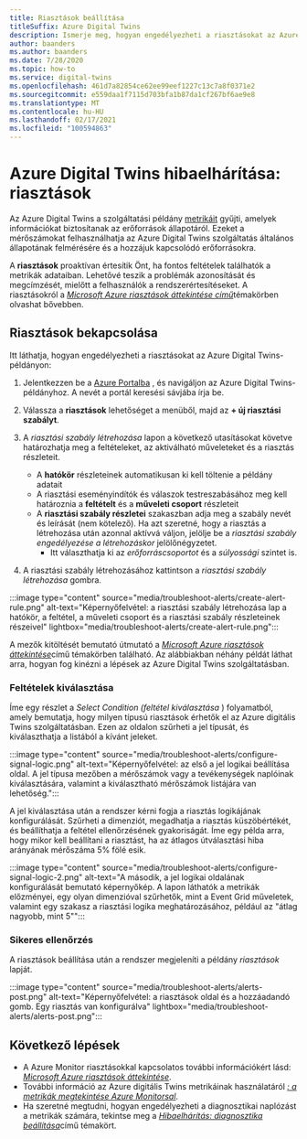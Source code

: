```yaml
---
title: Riasztások beállítása
titleSuffix: Azure Digital Twins
description: Ismerje meg, hogyan engedélyezheti a riasztásokat az Azure-beli digitális Twins-mérőszámokban.
author: baanders
ms.author: baanders
ms.date: 7/28/2020
ms.topic: how-to
ms.service: digital-twins
ms.openlocfilehash: 461d7a82854ce62ee99eef1227c13c7a8f0371e2
ms.sourcegitcommit: e559daa1f7115d703bfa1b87da1cf267bf6ae9e8
ms.translationtype: MT
ms.contentlocale: hu-HU
ms.lasthandoff: 02/17/2021
ms.locfileid: "100594863"
---
```

# <a name="troubleshooting-azure-digital-twins-alerts"></a>Azure Digital Twins hibaelhárítása: riasztások

Az Azure Digital Twins a szolgáltatási példány [metrikáit](troubleshoot-metrics.md) gyűjti, amelyek információkat biztosítanak az erőforrások állapotáról. Ezeket a mérőszámokat felhasználhatja az Azure Digital Twins szolgáltatás általános állapotának felmérésére és a hozzájuk kapcsolódó erőforrásokra.

A **riasztások** proaktívan értesítik Önt, ha fontos feltételek találhatók a metrikák adataiban. Lehetővé teszik a problémák azonosítását és megcímzését, mielőtt a felhasználók a rendszerértesítéseket. A riasztásokról a [*Microsoft Azure riasztások áttekintése című*](../azure-monitor/alerts/alerts-overview.md)témakörben olvashat bővebben.

## <a name="turn-on-alerts"></a>Riasztások bekapcsolása

Itt láthatja, hogyan engedélyezheti a riasztásokat az Azure Digital Twins-példányon:

1. Jelentkezzen be a [Azure Portalba](https://portal.azure.com) , és navigáljon az Azure Digital Twins-példányhoz. A nevét a portál keresési sávjába írja be. 

2. Válassza a **riasztások** lehetőséget a menüből, majd az **+ új riasztási szabályt**.

3. A *riasztási szabály létrehozása* lapon a következő utasításokat követve határozhatja meg a feltételeket, az aktiválható műveleteket és a riasztás részleteit.     
    * A **hatókör** részleteinek automatikusan ki kell töltenie a példány adatait
    * A riasztási eseményindítók és válaszok testreszabásához meg kell határoznia a **feltételt** és a **műveleti csoport** részleteit
    * A **riasztási szabály részletei** szakaszban adja meg a szabály nevét és leírását (nem kötelező). Ha azt szeretné, hogy a riasztás a létrehozása után azonnal aktívvá váljon, jelölje be a _riasztási szabály engedélyezése a létrehozáskor_ jelölőnégyzetet.
        - Itt választhatja ki az _erőforráscsoportot_ és a _súlyossági_ szintet is.

4. A riasztási szabály létrehozásához kattintson a _riasztási szabály létrehozása_ gombra.

:::image type="content" source="media/troubleshoot-alerts/create-alert-rule.png" alt-text="Képernyőfelvétel: a riasztási szabály létrehozása lap a hatókör, a feltétel, a műveleti csoport és a riasztási szabály részleteinek részeivel" lightbox="media/troubleshoot-alerts/create-alert-rule.png":::

A mezők kitöltését bemutató útmutató a [*Microsoft Azure riasztások áttekintése*](../azure-monitor/alerts/alerts-overview.md)című témakörben található. Az alábbiakban néhány példát láthat arra, hogyan fog kinézni a lépések az Azure Digital Twins szolgáltatásban.

### <a name="select-conditions"></a>Feltételek kiválasztása

Íme egy részlet a *Select Condition (feltétel kiválasztása* ) folyamatból, amely bemutatja, hogy milyen típusú riasztások érhetők el az Azure digitális Twins szolgáltatásban. Ezen az oldalon szűrheti a jel típusát, és kiválaszthatja a listából a kívánt jeleket.

:::image type="content" source="media/troubleshoot-alerts/configure-signal-logic.png" alt-text="Képernyőfelvétel: az első a jel logikai beállítása oldal. A jel típusa mezőben a mérőszámok vagy a tevékenységek naplóinak kiválasztására, valamint a kiválasztható mérőszámok listájára van lehetőség.":::

A jel kiválasztása után a rendszer kérni fogja a riasztás logikájának konfigurálását. Szűrheti a dimenziót, megadhatja a riasztás küszöbértékét, és beállíthatja a feltétel ellenőrzésének gyakoriságát. Íme egy példa arra, hogy mikor kell beállítani a riasztást, ha az átlagos útválasztási hiba arányának mérőszáma 5% fölé esik.

:::image type="content" source="media/troubleshoot-alerts/configure-signal-logic-2.png" alt-text="A második, a jel logikai oldalának konfigurálását bemutató képernyőkép. A lapon láthatók a metrikák előzményei, egy olyan dimenzióval szűrhetők, mint a Event Grid műveletek, valamint egy szakasz a riasztási logika meghatározásához, például az &quot;átlag nagyobb, mint 5&quot;":::

### <a name="verify-success"></a>Sikeres ellenőrzés

A riasztások beállítása után a rendszer megjeleníti a példány *riasztások* lapját.
 
:::image type="content" source="media/troubleshoot-alerts/alerts-post.png" alt-text="Képernyőfelvétel: a riasztások oldal és a hozzáadandó gomb. Egy riasztás van konfigurálva" lightbox="media/troubleshoot-alerts/alerts-post.png":::

## <a name="next-steps"></a>Következő lépések

* A Azure Monitor riasztásokkal kapcsolatos további információkért lásd: [*Microsoft Azure riasztások áttekintése*](../azure-monitor/alerts/alerts-overview.md).
* További információ az Azure digitális Twins metrikáinak használatáról [*: a metrikák megtekintése Azure Monitorsal*](troubleshoot-metrics.md).
* Ha szeretné megtudni, hogyan engedélyezheti a diagnosztikai naplózást a metrikák számára, tekintse meg a [*Hibaelhárítás: diagnosztika beállítása*](troubleshoot-diagnostics.md)című témakört.
